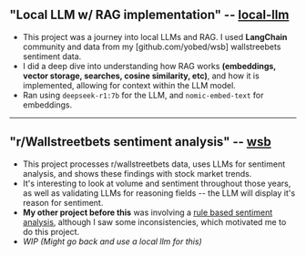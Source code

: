 
## "Local LLM w/ RAG implementation" -- [local-llm](https://github.com/yobed/local-llm)
* This project was a journey into local LLMs and RAG. I used **LangChain** community and data from my [github.com/yobed/wsb] wallstreebets sentiment data.
* I did a deep dive into understanding how RAG works **(embeddings, vector storage, searches, cosine similarity, etc)**, and how it is implemented, allowing for context within the LLM model.
* Ran using `deepseek-r1:7b` for the LLM, and `nomic-embed-text` for embeddings.

---

## "r/Wallstreetbets sentiment analysis" -- [wsb](https://github.com/yobed/wsb)
* This project processes r/wallstreetbets data, uses LLMs for sentiment analysis, and shows these findings with stock market trends.
* It's interesting to look at volume and sentiment throughout those years, as well as validating LLMs for reasoning fields -- the LLM will display it's reason for sentiment.
* **My other project before this** was involving a [rule based sentiment analysis](https://github.com/cjhutto/vaderSentiment), although I saw some inconsistencies, which motivated me to do this project.
* *WIP (Might go back and use a local llm for this)*



